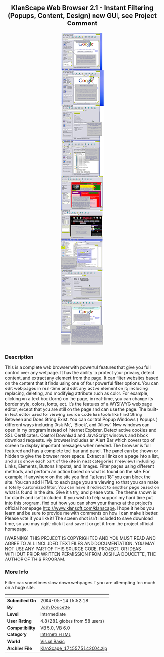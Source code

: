 ﻿<div align="center">

## KlanScape Web Browser 2\.1 \- Instant Filtering \(Popups, Content, Design\) new GUI, see Project Comment

<img src="PIC20045141743485582.gif">
</div>

### Description

This is a complete web browser with powerful features that give you full control over any webpage. It has the ability to protect your privacy, detect content, and extract any element from the page. It can filter websites based on the content that it finds using one of four powerful filter options. You can edit web pages in real-time and edit any active element on it; including replacing, deleting, and modifying attribute such as color. For example, clicking on a text box (form) on the page, in real-time, you can change its border style, colors, fonts, ect. It’s the features of a WYSIWYG web page editor, except that you are still on the page and can use the page. The built-in text editor used for viewing source code has tools like Find String Between and Does String Exist. You can control Popup Windows ( Popups ) different ways including ‘Ask Me’, ‘Block’, and ‘Allow’. New windows can open in my program instead of Internet Explorer. Detect active cookies and SSL Certificates. Control Download and JavaScript windows and block download requests. My browser includes an Alert Bar which covers top of screen to display important messages when needed. The browser is full featured and has a complete tool bar and panel. The panel can be shown or hidden to give the browser more space. Extract all links on a page into a list, and also show each part of the site in neat categories (treeview) including Links, Elements, Buttons (Inputs), and Images. Filter pages using different methods, and perform an action based on what is found on the site. For example, if anywhere on the site you find “at least 18” you can block the site. You can add HTML to each page you are viewing so that you can make a totally customized filter. You can have it redirect to another page based on what is found in the site. Give it a try, and please vote. The theme shown is for clarity and isn’t included. If you wish to help support my hard time put into this program, find out how you can show your thanks at the project’s official homepage http://www.klansoft.com/klanscape. I hope it helps you learn and be sure to provide me with comments on how I can make it better. Please vote if you like it! The screen shot isn’t included to save download time, so you may right-click it and save it or get it from the project official homepage.

[WARNING] THIS PROJECT IS COPYRIGHTED AND YOU MUST READ AND AGREE TO ALL INCLUDED TEXT FILES AND DOCUMENTATION. YOU MAY NOT USE ANY PART OF THIS SOURCE CODE, PROJECT, OR IDEAS WITHOUT PRIOR WRITTEN PERMISSION FROM JOSHUA DOUCETTE, THE AUTHOR OF THIS PROGRAM.
 
### More Info
 
Filter can sometimes slow down webpages if you are attempting too much on a huge site.


<span>             |<span>
---                |---
**Submitted On**   |2004-05-14 15:52:18
**By**             |[Josh Doucette](https://github.com/Planet-Source-Code/PSCIndex/blob/master/ByAuthor/josh-doucette.md)
**Level**          |Intermediate
**User Rating**    |4.8 (281 globes from 58 users)
**Compatibility**  |VB 5\.0, VB 6\.0
**Category**       |[Internet/ HTML](https://github.com/Planet-Source-Code/PSCIndex/blob/master/ByCategory/internet-html__1-34.md)
**World**          |[Visual Basic](https://github.com/Planet-Source-Code/PSCIndex/blob/master/ByWorld/visual-basic.md)
**Archive File**   |[KlanScape\_1745575142004\.zip](https://github.com/Planet-Source-Code/josh-doucette-klanscape-web-browser-2-1-instant-filtering-popups-content-design-new-gui-se__1-53670/archive/master.zip)








